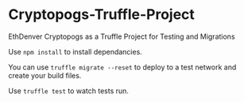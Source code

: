 # Cryptopogs-Truffle-Project
EthDenver Cryptopogs as a Truffle Project for Testing and Migrations

Use `npm install` to install dependancies. 

You can use `truffle migrate --reset` to deploy to a test network and create your build files. 

Use `truffle test` to watch tests run. 
